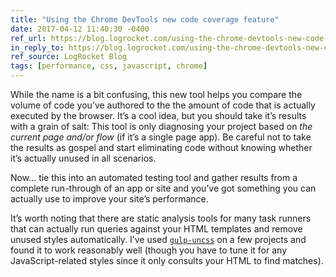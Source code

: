 ```yaml
---
title: "Using the Chrome DevTools new code coverage feature"
date: 2017-04-12 11:40:30 -0400
ref_url: https://blog.logrocket.com/using-the-chrome-devtools-new-code-coverage-feature-ca96c3dddcaf
in_reply_to: https://blog.logrocket.com/using-the-chrome-devtools-new-code-coverage-feature-ca96c3dddcaf
ref_source: LogRocket Blog
tags: [performance, css, javascript, chrome]
---
```


While the name is a bit confusing, this new tool helps you compare the volume of code you’ve authored to the the amount of code that is actually executed by the browser. It’s a cool idea, but you should take it’s results with a grain of salt: This tool is only diagnosing your project based on *the current page and/or flow* (if it’s a single page app). Be careful not to take the results as gospel and start eliminating code without knowing whether it’s actually unused in all scenarios.

Now… tie this into an automated testing tool and gather results from a complete run-through of an app or site and you’ve got something you can actually use to improve your site’s performance.

It’s worth noting that there are static analysis tools for many task runners that can actually run queries against your HTML templates and remove unused styles automatically. I’ve used [`gulp-uncss`](https://www.npmjs.com/package/gulp-uncss) on a few projects and found it to work reasonably well (though you have to tune it for any JavaScript-related styles since it only consults your HTML to find matches).